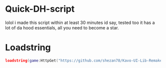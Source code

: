 # Quick-DH-script
lolol i made this script within at least 30 minutes id say, tested too it has a lot of da hood essentials, all you need to become a star.

# Loadstring 
```lua
loadstring(game:HttpGet("https://github.com/shezan78/Kavo-UI-Lib-Remake/blob/main/Kavo%20UI%20Library%20main%20source.lua"))()
```
